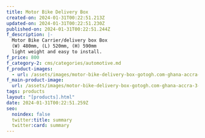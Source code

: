 ```yaml
---
title: Motor Bike Delivery Box
created-on: 2024-01-31T00:22:51.213Z
updated-on: 2024-01-31T00:22:51.230Z
published-on: 2024-01-31T00:22:51.244Z
f_description: |-
  Motor Bike Carrier/delivery box Box
  (W) 480mm, (L) 520mm, (H) 590mm
  light weight and easy to install.
f_price: 800
f_category-2: cms/categories/automotive.md
f_product-images:
  - url: /assets/images/motor-bike-delivery-box-gotogh.com-ghana-accra-3-ghana-accra-pump-4-inches-.jfif
f_main-product-image:
  url: /assets/images/motor-bike-delivery-box-gotogh.com-ghana-accra-3-ghana-accra-pump-4-inches-.jpg
tags: products
layout: "[products].html"
date: 2024-01-31T00:22:51.259Z
seo:
  noindex: false
  twitter:title: summary
  twitter:card: summary
---
```


